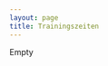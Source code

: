 ```yaml
---
layout: page
title: Trainingszeiten
---
```



<div class="container block" markdown="1">
Empty
</div>